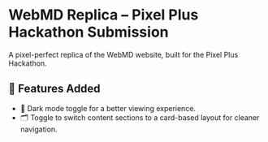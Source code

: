 # WebMD Replica – Pixel Plus Hackathon Submission

A pixel-perfect replica of the WebMD website, built for the Pixel Plus Hackathon.

## 🔧 Features Added
- 🌙 Dark mode toggle for a better viewing experience.
- 🗂️ Toggle to switch content sections to a card-based layout for cleaner navigation.
